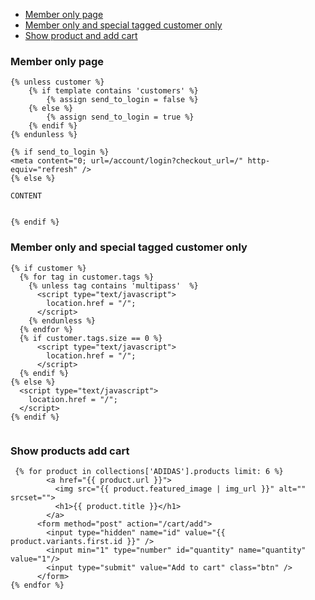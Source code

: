  - [Member only page](#member-only-page)
 - [Member only and special tagged customer only](#member-only-and-special-tagged-customer-only)
 - [Show product and add cart](#show-products-add-cart)


### Member only page
```liquid
{% unless customer %}
    {% if template contains 'customers' %}
        {% assign send_to_login = false %}
    {% else %}
        {% assign send_to_login = true %}
    {% endif %}
{% endunless %}
 
{% if send_to_login %}
<meta content="0; url=/account/login?checkout_url=/" http-equiv="refresh" />
{% else %}

CONTENT


{% endif %}
```

### Member only and special tagged customer only
```liquid
{% if customer %}
  {% for tag in customer.tags %}
    {% unless tag contains 'multipass'  %}
      <script type="text/javascript">
        location.href = "/";
      </script>
    {% endunless %}
  {% endfor %}
  {% if customer.tags.size == 0 %}
	  <script type="text/javascript">
        location.href = "/";
      </script>
  {% endif %}
{% else %}
  <script type="text/javascript">
    location.href = "/";
  </script>
{% endif %}


```


### Show products add cart

```liquid
 {% for product in collections['ADIDAS'].products limit: 6 %}
        <a href="{{ product.url }}">
          <img src="{{ product.featured_image | img_url }}" alt="" srcset="">
          <h1>{{ product.title }}</h1>
        </a>
      <form method="post" action="/cart/add">
        <input type="hidden" name="id" value="{{ product.variants.first.id }}" />
        <input min="1" type="number" id="quantity" name="quantity" value="1"/>
        <input type="submit" value="Add to cart" class="btn" />
      </form> 
{% endfor %}
```
